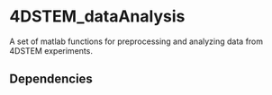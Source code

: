 # 4DSTEM_dataAnalysis
A set of matlab functions for preprocessing and analyzing data from 4DSTEM experiments.

## Dependencies

